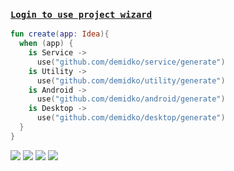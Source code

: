 ### [`Login to use project wizard`](https://github.com/login)
```kotlin
fun create(app: Idea){
  when (app) {
    is Service -> 
      use("github.com/demidko/service/generate")
    is Utility -> 
      use("github.com/demidko/utility/generate")
    is Android -> 
      use("github.com/demidko/android/generate")
    is Desktop -> 
      use("github.com/demidko/desktop/generate")
  }
}
```
[![](https://img.shields.io/badge/microservice-EA7100?style=for-the-badge&logo=kotlin)](https://github.com/demidko/service/generate) 
[![](https://img.shields.io/badge/utility-003E54?style=for-the-badge&logo=cmake)](https://github.com/demidko/utility/generate) 
[![](https://img.shields.io/badge/android-darkgreen?style=for-the-badge&logo=android)](https://github.com/demidko/android/generate) 
[![](https://img.shields.io/badge/desktop-darkblue?style=for-the-badge&logo=kotlin)](https://github.com/demidko/desktop/generate)
